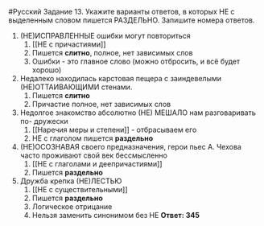 #Русский 
Задание 13. Укажите варианты ответов, в которых НЕ с выделенным словом пишется РАЗДЕЛЬНО. Запишите номера ответов.
1. (НЕ)ИСПРАВЛЕННЫЕ ошибки могут повториться
	1. [[НЕ с причастиями]]
	2. Пишется **слитно**, полное, нет зависимых слов
	3. Ошибки - это главное слово (можно отбросить, и всё будет хорошо)
2. Недалеко находилась карстовая пещера с заиндевелыми (НЕ)ОТТАИВАЮЩИМИ стенами.
	1. Пишется **слитно**
	2. Причастие полное, нет зависимых слов
3. Недолгое знакомство абсолютно (НЕ) МЕШАЛО нам разговаривать по- дружески
	1. [[Наречия меры и степени]] - отбрасываем его 
	2. НЕ с глаголом пишется **раздельно**
4. (НЕ)ОСОЗНАВАЯ своего предназначения, герои пьес А. Чехова часто проживают свой век бессмысленно
	1. [[НЕ с глаголами и деепричастиями]]
	2. Пишется **раздельно**
5. Дружба крепка (НЕ)ЛЕСТЬЮ
	1. [[НЕ с существительными]]
	2. Пишется **раздельно**
	3. Логическое отрицание 
	4. Нельзя заменить синонимом без НЕ
**Ответ: 345**